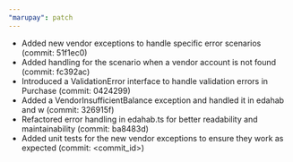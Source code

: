 ```yaml
---
"marupay": patch
---
```


- Added new vendor exceptions to handle specific error scenarios (commit: 51f1ec0)
- Added handling for the scenario when a vendor account is not found (commit: fc392ac)
- Introduced a ValidationError interface to handle validation errors in Purchase (commit: 0424299)
- Added a VendorInsufficientBalance exception and handled it in edahab and w (commit: 326915f)
- Refactored error handling in edahab.ts for better readability and maintainability (commit: ba8483d)
- Added unit tests for the new vendor exceptions to ensure they work as expected (commit: <commit_id>)
